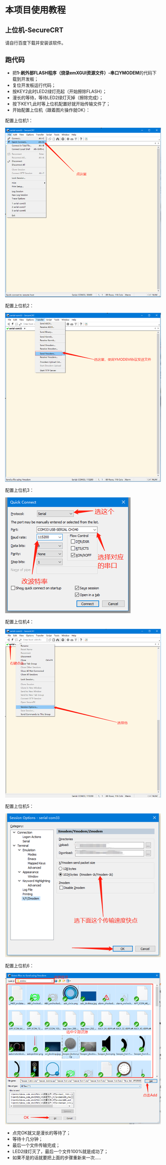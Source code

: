 # 本项目使用教程

## 上位机-SecureCRT

请自行百度下载并安装该软件。

## 跑代码

- 把**1-刷外部FLASH程序（烧录emXGUI资源文件）-串口YMODEM**的代码下载到开发板；
- 复位开发板运行代码；
- 按KEY2此时LED2绿灯亮起（开始擦除FLASH）；
- 漫长的等待，等待LED2绿灯灭掉（擦除完成）；
- 按下KEY1,此时等上位机配置好就开始传输文件了；
- 开始配置上位机（跟着图片操作就OK）：

配置上位机1：

![Alt text](./pic/软件使用步骤1.png)

配置上位机2：

![Alt text](./pic/软件使用步骤2.png)

配置上位机3：

![Alt text](./pic/软件使用步骤3.png)

配置上位机4：

![Alt text](./pic/软件使用步骤4.png)

配置上位机5：

![Alt text](./pic/软件使用步骤5.png)

配置上位机6：

![Alt text](./pic/软件使用步骤6.png)

- 点完OK就又是漫长的等待了；
- 等待十几分钟；
- 最后一个文件传输完成；
- LED2绿灯灭了，最后一个文件100%就是成功了；
- 如果不是的话就要把上面的步骤重新来一次.....